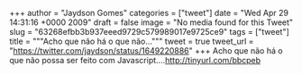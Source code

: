 
+++
author = "Jaydson Gomes"
categories = ["tweet"]
date = "Wed Apr 29 14:31:16 +0000 2009"
draft = false
image = "No media found for this Tweet"
slug = "63268efbb3b937eeed9729c579989017e9725ce9"
tags = ["tweet"]
title = """Acho que não há o que não..."""
tweet = true
tweet_url = "https://twitter.com/jaydson/status/1649220886"
+++
Acho que não há o que não possa ser feito com Javascript....http://tinyurl.com/bbcpeb
